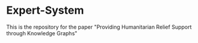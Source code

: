# Expert-System
This is the repository for the paper "Providing Humanitarian Relief Support through Knowledge Graphs"
